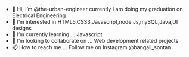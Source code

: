 - 👋 Hi, I’m @the-urban-engineer currently I am doing my graduation on Electrical Engineering
- 👀 I’m interested in HTML5,CSS3,Javascript,node Js,mySQL,Java,UI designs
- 🌱 I’m currently learning ... Javascript
- 💞️ I’m looking to collaborate on ... Web development related projects
- 📫 How to reach me ... Follow me on Instagram @bangali_sontan . 

<!---
the-urban-engineer/the-urban-engineer is a ✨ special ✨ repository because its `README.md` (this file) appears on your GitHub profile.
You can click the Preview link to take a look at your changes.
--->
